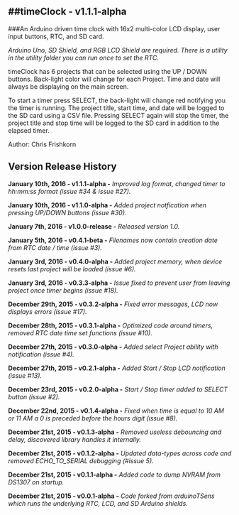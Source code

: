 ##timeClock - v1.1.1-alpha
---
###An Arduino driven time clock with 16x2 multi-color LCD display, user input buttons, RTC, and SD card.

*Arduino Uno, SD Shield, and RGB LCD Shield are required. There is a utility in the utility folder you can run once to set the RTC.*

timeClock has 6 projects that can be selected using the UP / DOWN buttons. Back-light color will change for each Project. Time and date will always be displaying on the main screen.

To start a timer press SELECT, the back-light will change red notifying you the timer is running. The project title, start time, and date will be logged to the SD card using a CSV file. Pressing SELECT again will stop the timer, the project title and stop time will be logged to the SD card in addition to the elapsed timer.

Author: Chris Frishkorn

Version Release History
---
**January 10th, 2016  - v1.1.1-alpha   -** *Improved log format, changed timer to hh:mm:ss format (issue #34 & issue #27).*

**January 10th, 2016  - v1.1.0-alpha   -** *Added project notfication when pressing UP/DOWN buttons (issue #30).*

**January 7th, 2016   - v1.0.0-release -** *Released version 1.0.*

**January 5th, 2016   - v0.4.1-beta    -** *Filenames now contain creation date from RTC date / time (issue #3).*

**January 3rd, 2016   - v0.4.0-alpha   -** *Added project memory, when device resets last project will be loaded (issue #6).*

**January 3rd, 2016   - v0.3.3-alpha   -** *Issue fixed to prevent user from leaving project once timer begins (issue #18).*

**December 29th, 2015 - v0.3.2-alpha   -** *Fixed error messages, LCD now displays errors (issue #17).*

**December 28th, 2015 - v0.3.1-alpha   -** *Optimized code around timers, removed RTC date time set functions (issue #10).*

**December 27th, 2015 - v0.3.0-alpha   -** *Added select Project ability with notification (issue #4).*

**December 27th, 2015 - v0.2.1-alpha   -** *Added Start / Stop LCD notification (issue #13).*

**December 23rd, 2015 - v0.2.0-alpha   -** *Start / Stop timer added to SELECT button (issue #2).*

**December 22nd, 2015 - v0.1.4-alpha   -** *Fixed when time is equal to 10 AM or 11 AM a 0 is preceded before the hours digit (issue #8).*

**December 21st, 2015 - v0.1.3-alpha   -** *Removed useless debouncing and delay, discovered library handles it internally.*

**December 21st, 2015 - v0.1.2-alpha   -** *Updated data-types across code and removed ECHO_TO_SERIAL debugging (#issue 5).*

**December 21st, 2015 - v0.1.1-alpha   -** *Added code to dump NVRAM from DS1307 on startup.*

**December 21st, 2015 - v0.0.1-alpha   -** *Code forked from arduinoTSens which runs the underlying RTC, LCD, and SD Arduino shields.*